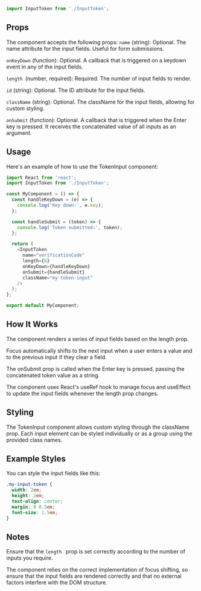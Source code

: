 

<!-- Include the component in your project by importing it: -->
```ts
import InputToken from './InputToken';
```

## Props
The component accepts the following props:
`name` (string): Optional. The name attribute for the input fields. Useful for form submissions.

`onKeyDown` (function): Optional. A callback that is triggered on a keydown event in any of the input fields.

`length `(number, required): Required. The number of input fields to render.

`id` (string): Optional. The ID attribute for the input fields.

`className` (string): Optional. The className for the input fields, allowing for custom styling.

`onSubmit` (function): Optional. A callback that is triggered when the Enter key is pressed. It receives the concatenated value of all inputs as an argument.


## Usage
Here's an example of how to use the TokenInput component:
```ts
import React from 'react';
import InputToken from './InputToken';

const MyComponent = () => {
  const handleKeyDown = (e) => {
    console.log('Key down:', e.key);
  };

  const handleSubmit = (token) => {
    console.log('Token submitted:', token);
  };

  return (
    <InputToken
      name="verificationCode"
      length={6}
      onKeyDown={handleKeyDown}
      onSubmit={handleSubmit}
      className="my-token-input"
    />
  );
};

export default MyComponent;
```

## How It Works

The component renders a series of input fields based on the length prop.

Focus automatically shifts to the next input when a user enters a value and to the previous input if they clear a field.

The onSubmit prop is called when the Enter key is pressed, passing the concatenated token value as a string.

The component uses React's useRef hook to manage focus and useEffect to update the input fields whenever the length prop changes.


## Styling

The TokenInput component allows custom styling through the className prop. Each input element can be styled individually or as a group using the provided class names.

## Example Styles

You can style the input fields like this:
```css
.my-input-token {
  width: 2em;
  height: 2em;
  text-align: center;
  margin: 0 0.5em;
  font-size: 1.5em;
}
```

## Notes

Ensure that the `length ` prop is set correctly according to the number of inputs you require.

The component relies on the correct implementation of focus shifting, so ensure that the input fields are rendered correctly and that no external factors interfere with the DOM structure.
